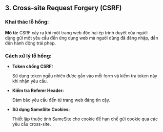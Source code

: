 <h2>3. Cross-site Request Forgery (CSRF)</h2>
<h3>Khai thác lỗ hổng:</h3>
<p><strong>Mô tả:</strong> CSRF xảy ra khi một trang web độc hại ép trình duyệt của người dùng gửi một yêu cầu đến ứng dụng web mà người dùng đã đăng nhập, dẫn đến hành động trái phép.</p>
<h3>Cách xử lý lỗ hổng:</h3>
<ul>
  <li><strong>Token chống CSRF:</strong></li>
  <p>Sử dụng token ngẫu nhiên được gắn vào mỗi form và kiểm tra token này khi nhận yêu cầu.</p>
  <li><strong>Kiểm tra Referer Header:</strong></li>
  <p>Đảm bảo yêu cầu đến từ trang web đáng tin cậy.</p>
  <li><strong>Sử dụng SameSite Cookies:</strong></li>
  <p>Thiết lập thuộc tính SameSite cho cookie để hạn chế gửi cookie qua các yêu cầu cross-site.</p>
</ul>
